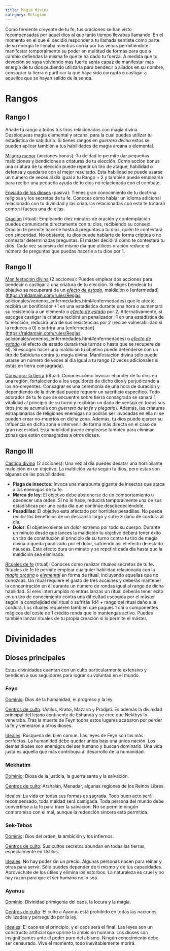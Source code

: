 ```yaml
---
title: Magia divina
category: Religión
---
```


Como ferviente creyente de tu fe, tus oraciones se han visto recompensadas por aquel dios al que tanto tiempo llevabas llamando. En el momento en el que él decidió responder a tu llamada sentiste como parte de su energía te llenaba mientras corría por tus venas permitiéndote manifestar temporalmente su poder en multitud de formas para que a cambio defiendas la misma fe que te ha dado tu fuerza. A medida que tu devoción se vaya volviendo mas fuerte serás capaz de manifestar mas energía de tu dios pudiendo utilizarla para bendecir a aliados en su nombre, consagrar la tierra o purificar la que haya sido corrupta o castigar a aquellos que se hayan salido de la senda. 

# Rangos

## Rango I

Añade tu rango a todos tus tiros relacionados con magia divina. Desbloqueas magia elemental y arcana, para la cual puedes utilizar tu estadística de sabiduría. Si tienes rangos en *guerrero divino* estos se pueden aplicar también a tus habilidades de magia arcana o elemental.

<u>Milagro menor</u> (acciones bonus): Tu deidad te permite dar pequeñas maldiciones y bendiciones a criaturas de tu elección. Como acción bonus una criatura de tu elección puede repetir un tiro de ataque, habilidad o defensa y quedarse con el mejor resultado. Esta habilidad se puede usarse un número de veces al día igual a tu Rango + 2 y también puede emplearse para recibir una pequeña ayuda de tu dios no relacionada con el combate.

<u>Enviado de los dioses</u> (pasiva): Tienes gran conocimiento de tu doctrina religiosa y los secretos de tu fe. Conoces cómo hablar un idioma adicional relacionado con tu divinidad y las criaturas relacionadas con esta te tratarán como si fueses una de ellas. 

<u>Oración</u> (ritual): Empleando diez minutos de oración y contemplación puedes comunicarte directamente con tu dios, recibiendo su consejo. Oración te permite hacerle hasta 4 preguntas a tu dios, quién te contestará con sinceridad. No obstante, tu dios puede hablarte de forma críptica o no contestar determinadas preguntas. El máster decidirá cómo te contestará tu dios. Cada vez sucesiva del mismo día que utilices oración reduce el número de preguntas que puedas hacerle a tu dios por 1.

## Rango II

<u>Manifestación divina</u> (2 acciones): Puedes emplear dos acciones para bendecir o castigar a una criatura de tu elección. Si eliges bendecir tu objetivo se recuperará de un *[efecto de estado](https://raldamain.com/rules/Reglas%20principales/Efectos%20de%20estado.html)*, maldición o [enfermedad](https://raldamain.com/rules/Reglas adicionales/venenos_enfermedades.html#enfermedades) que le afecte, recibirá un bonificador +1 en una estadística durante una hora o aumentará su resistencia a un elemento o *[efecto de estado](https://raldamain.com/rules/Reglas%20principales/Efectos%20de%20estado.html)* por 2. Alternativamente, si escoges castigar la criatura recibirá un penalizador -1 en una estadística de tu elección, reducirá una de sus resistencias por 2 (recibe vulnerabilidad si la reduces a 0) o sufrirá una [enfermedad](https://raldamain.com/rules/Reglas adicionales/venenos_enfermedades.html#enfermedades) o *[efecto de estado](https://raldamain.com/rules/Reglas%20principales/Efectos%20de%20estado.html)* (el efecto de estado durará tres turnos o hasta que se recupere de él). Si escoges hacer una maldición tu objetivo puede defenderse con un tiro de Sabiduría contra tu magia divina. Manifestación divina sólo puede usarse un número de veces al día igual a tu rango (2 veces adicionales si estás en tierra consagrada).

<u>Consagrar la tierra</u> (ritual): Conoces cómo invocar el poder de tu dios en una región, fortaleciendo a los seguidores de dicho dios y perjudicando a los no-creyentes. Consagrar es una ceremonia de una hora de duración y dependiendo de la divinidad puede requerir un sacrificio específico. Todo adorador de tu fe que se encuentre sobre tierra consagrada se sanará 1 vitalidad al principio de su turno y recibirán un dado de ventaja en todos sus tiros (no se acumula con *guerrero de la fe* y *plegaria*). Además, las criaturas extraplanarias de religiones enemigas no podrán ser invocadas en ella ni se pueden crear no-muertos en dicha zona. Además, tu dios puede ejercer su influencia en dicha zona e intervenir de forma más directa en el caso de gran necesidad. Esta habilidad puede emplearse también para eliminar zonas que estén consagradas a otros dioses. 

## Rango III

<u>Castigo divino</u> (2 acciones): Una vez al día puedes desatar una horripilante maldición en un objetivo. La maldición varía según tu dios, pero estas son algunas de las posibilidades:

- **Plaga de insectos:** Invoca una marabunta gigante de insectos que ataca a los enemigos de tu fe.
- **Marca de ley**: El objetivo debe abstenerse de un comportamiento u obedecer una orden. Si no lo hace, reducirá temporalmente una de sus estadísticas por uno cada día que continúe desobedeciéndote. 
- **Pesadillas**: El objetivo está afectado por horribles pesadillas. No puede recibir los beneficios de un descanso largo y sufre 3 daño de cordura al día.
- **Dolor**: El objetivo siente un dolor extremo por todo su cuerpo. Durante un minuto desde que lances la maldición tu objetivo deberá tener éxito un tiro de constitución al principio de su turno contra tu tiro de magia divina o queda paralizado por el dolor, sufriendo así el efecto de estado náuseas. Este efecto dura un minuto y se repetirá cada día hasta que la maldición sea eliminada.

<u>Rituales de fe</u> (ritual): Conoces como realizar rituales secretos de tu fe. Rituales de fe te permite emplear cualquier habilidad relacionada con la *[magia arcana](https://raldamain.com/rules/Rangos/Magia%20arcana/)* o *[elemental](https://raldamain.com/rules/Rangos/Elementalismo/)* en forma de ritual, incluyendo aquellas que no conozcas. Un ritual requiere el gasto de tres acciones y deberás mantener la concentración en él durante un número de rondas igual al rango de dicha habilidad. Si eres interrumpido mientras lanzas un ritual deberás tener éxito en un tiro de conocimiento contra una dificultad escogida por el máster según la complejidad del ritual o sufrirás 1d4 + rango del ritual daño a la cordura. Los rituales requieren también que pagues 1 chi o componentes mágicos del coste de 1 crédito ronda que lo mantengas activo. Puedes también lanzar rituales de tu propia creación si lo permite el máster.

# Divinidades

## Dioses principales

Estas divinidades cuentan con un culto particularmente extensivo y bendicen a sus seguidores para lograr su voluntad en el mundo.

### Feyn

<u>Dominio</u>: Dios de la humanidad, el progreso y la ley

<u>Centros de culto</u>: Ustilus, Kratoi, Mazarín y Pradjati. Es además la divinidad principal del lejano continente de Eshanda y se cree que Nekthys lo veneraba. Tras la muerte de Feyn todos estos lugares acabaron por perder la fe y veneraron a otros dioses.

<u>Ideales</u>: Búsqueda del bien común. Las leyes de Feyn son las más perfectas. La humanidad debe quedar unida bajo una única nación. Los demás dioses son enemigos del ser humano y buscan dominarlo. Una vida justa es aquella que más contribuya al desarrollo de la humanidad.

### Mekhatim

<u>Dominio</u>: Diosa de la justicia, la guerra santa y la salvación.

<u>Centros de culto</u>: Arshalán, Menadar, algunas regiones de los Reinos Libres.

<u>Ideales</u>: La vida en todas sus formas es sagrada. Todo buen acto será recompensado, toda maldad será castigada. Toda persona del mundo debe convertirse a la fe para traer la salvación. No se permite ningún compromiso con el mal, aunque la redención sincera está permitida.

### Sek-Tebos

<u>Dominio</u>: Dios del orden, la ambición y los infiernos.

<u>Centros de culto</u>: Sus cultos secretos abundan en todas las tierras, especialmente en Ustilus.

<u>Ideales</u>: No hay poder sin un precio. Algunas personas nacen para reinar y otras para servir. Sólo puedes depender de ti mismo y de tus capacidades. Aprovéchate de los útiles y elimina los estorbos. La naturaleza es cruel y no hay razón para que el ser humano no lo sea.

### Ayanuu

<u>Dominio</u>: Divinidad primigenia del caos, la locura y la magia.

<u>Centros de culto</u>: El culto a Ayanuu está prohibido en todas las naciones civilizadas y perseguido por la ley.

<u>Ideales</u>: El caos es el principio, y el caos será el final. Las leyes son un constructo artificial que oprime la ambición humana. Los dioses son insignificantes ante el poder puro del abismo. Ningún conocimiento debe ser censurado. Vive el momento, todo inevitablemente morirá. 